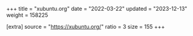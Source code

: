 +++
title = "xubuntu.org"
date = "2022-03-22"
updated = "2023-12-13"
weight = 158225

[extra]
source = "https://xubuntu.org/"
ratio = 3
size = 155
+++
